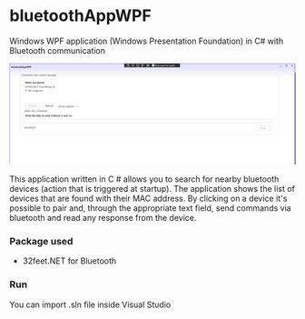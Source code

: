 # bluetoothAppWPF
Windows WPF application (Windows Presentation Foundation) in C# with Bluetooth communication

![screenshot app](src/Images/screenshot.PNG)

This application written in C # allows you to search for nearby bluetooth devices (action that is triggered at startup).
The application shows the list of devices that are found with their MAC address.
By clicking on a device it's possible to pair and, through the appropriate text field, send commands via bluetooth and read any response from the device.

### Package used

- 32feet.NET for Bluetooth

### Run

You can import .sln file inside Visual Studio
